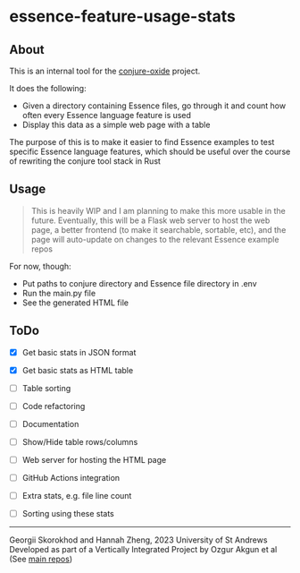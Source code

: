 # essence-feature-usage-stats

## About

This is an internal tool for the [conjure-oxide](https://github.com/conjure-cp/conjure-oxide) project.

It does the following:
- Given a directory containing Essence files, go through it and count how often every Essence language feature is used
- Display this data as a simple web page with a table

The purpose of this is to make it easier to find Essence examples to test specific Essence language features, which should be useful over the course of rewriting the conjure tool stack in Rust


## Usage

> This is heavily WIP and I am planning to make this more usable in the future.
> Eventually, this will be a Flask web server to host the web page, a better frontend (to make it searchable, sortable, etc), and the page will auto-update on changes to the relevant Essence example repos

For now, though:

- Put paths to conjure directory and Essence file directory in .env
- Run the main.py file
- See the generated HTML file


## ToDo

- [x] Get basic stats in JSON format
- [x] Get basic stats as HTML table
- [ ] Table sorting
- [ ] Code refactoring
- [ ] Documentation
- [ ] Show/Hide table rows/columns
- [ ] Web server for hosting the HTML page
- [ ] GitHub Actions integration
- [ ] Extra stats, e.g. file line count
- [ ] Sorting using these stats


------------------------------------------

Georgii Skorokhod and Hannah Zheng, 2023
University of St Andrews
Developed as part of a Vertically Integrated Project by Ozgur Akgun et al
(See [main repos](https://github.com/conjure-cp))
